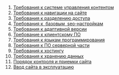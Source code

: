 <ol>
	<li><a href="https://github.com/dru-docs/tz/blob/master/content.md" target="_blank">Требования к системе управления контентом</a></li>
	<li><a href="https://github.com/dru-docs/tz/blob/master/navigation.md" target="_blank">Требования к навигации на сайте</a></li>
	<li><a href="https://github.com/dru-docs/tz/blob/master/access.md" target="_blank">Требования к разделению доступа</a></li>
	<li><a href="https://github.com/dru-docs/tz/blob/master/seo.md" target="_blank">Требования к &nbsp;базовым&nbsp; seo-настройкам</a></li>
	<li><a href="https://github.com/dru-docs/tz/blob/master/adaptation.md" target="_blank">Требования к адаптивной версии</a></li>
	<li><a href="https://github.com/dru-docs/tz/blob/master/browsers.md" target="_blank">Требование к клиентскому ПО</a></li>
	<li><a href="https://github.com/dru-docs/tz/blob/master/language.md" target="_blank">Требования к языкам программирования</a></li>
	<li><a href="https://github.com/dru-docs/tz/blob/master/server.md" target="_blank">Требования к ПО серверной части</a></li>
	<li><a href="https://github.com/dru-docs/tz/blob/master/hosting.md" target="_blank">Требования к хостингу</a></li>
	<li><a href="https://github.com/dru-docs/tz/blob/master/files.md" target="_blank">Требования к хранению данных</a></li>
	<li><a href="https://github.com/dru-docs/tz/blob/master/acceptance.md" target="_blank">Порядок контроля и приемки сайта</a></li>
	<li><a href="https://github.com/dru-docs/tz/blob/master/exploitation.md" target="_blank">Ввод сайта в эксплуатацию</a></li>
</ol>
